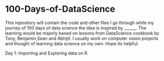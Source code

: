 # 100-Days-of-DataScience

This repository will contain the code and other files I go through while my journey of 100 days of data science the idea
is inspired by ______. The learning would be majorly based on lessons from DataScience cookbook by Tony, Benjamin,Sean
and Abhijit.
I usually work on computer vision projects and thought of learning data science on my own. Hope its helpful.

Day 1: Importing and Exploring data on R

